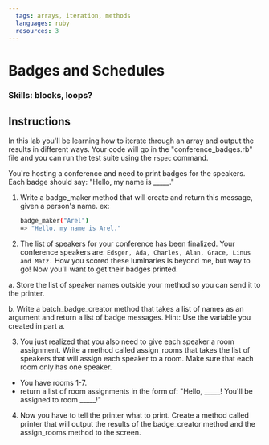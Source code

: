 ```yaml
---
  tags: arrays, iteration, methods
  languages: ruby
  resources: 3
---
```


# Badges and Schedules

### Skills: blocks, loops?

## Instructions

In this lab you'll be learning how to iterate through an array and output the results in different ways. Your code will go in the "conference_badges.rb" file and you can run the test suite using the `rspec` command.

You're hosting a conference and need to print badges for the speakers. Each badge should say: "Hello, my name is _____."

1. Write a badge_maker method that will create and return this message, given a person's name.
ex:

    ```bash
    badge_maker("Arel")
    => "Hello, my name is Arel."
    ```

2. The list of speakers for your conference has been finalized. Your conference speakers are: `Edsger, Ada, Charles, Alan, Grace, Linus and Matz.` How you scored these luminaries is beyond me, but way to go! Now you'll want to get their badges printed. 
  
  a. Store the list of speaker names outside your method so you can send it to the printer. 
  
  b. Write a batch_badge_creator method that takes a list of names as an argument and return a list of badge messages. Hint: Use the variable you created in part a.

3. You just realized that you also need to give each speaker a room assignment. Write a method called assign_rooms that takes the list of speakers that will assign each speaker to a room. Make sure that each room only has one speaker.
  * You have rooms 1-7. 
  * return a list of room assignments in the form of: "Hello, _____! You'll be assigned to room _____!"

4. Now you have to tell the printer what to print. Create a method called printer that will output the results of the badge_creator method and the assign_rooms method to the screen.


